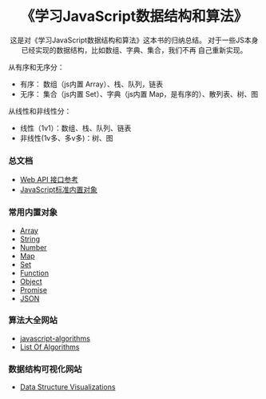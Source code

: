 <div align="center">
    <h1 >《学习JavaScript数据结构和算法》 </h1>
    <p>
        这是对《学习JavaScript数据结构和算法》这本书的归纳总结。
        对于一些JS本身已经实现的数据结构，比如数组、字典、集合，我们不再
        自己重新实现。
    </p>
</div>

从有序和无序分：
- 有序： 数组（js内置 Array）、栈、队列，链表
- 无序： 集合（js内置 Set）、字典（js内置 Map，是有序的）、散列表、树、图

从线性和非线性分：
- 线性（1v1）：数组、栈、队列、链表
- 非线性(1v多、多v多)：树、图

### 总文档
- [Web API 接口参考](https://developer.mozilla.org/zh-CN/docs/Web/API)
- [JavaScript标准内置对象](https://developer.mozilla.org/zh-CN/docs/Web/JavaScript/Reference/Global_Objects)

### 常用内置对象
- [Array](https://developer.mozilla.org/zh-CN/docs/Web/JavaScript/Reference/Global_Objects/Array)    
- [String](https://developer.mozilla.org/zh-CN/docs/Web/JavaScript/Reference/Global_Objects/String)
- [Number](https://developer.mozilla.org/zh-CN/docs/Web/JavaScript/Reference/Global_Objects/Number)
- [Map](https://developer.mozilla.org/zh-CN/docs/Web/JavaScript/Reference/Global_Objects/Map)
- [Set](https://developer.mozilla.org/zh-CN/docs/Web/JavaScript/Reference/Global_Objects/Set)
- [Function](https://developer.mozilla.org/zh-CN/docs/Web/JavaScript/Reference/Global_Objects/Function)
- [Object](https://developer.mozilla.org/zh-CN/docs/Web/JavaScript/Reference/Global_Objects/Object)
- [Promise](https://developer.mozilla.org/zh-CN/docs/Web/JavaScript/Reference/Global_Objects/Promise)
- [JSON](https://developer.mozilla.org/zh-CN/docs/Web/JavaScript/Reference/Global_Objects/JSON)

### 算法大全网站
- [javascript-algorithms](https://mgechev.github.io/javascript-algorithms/index.html)
- [List Of Algorithms](https://www.wikiwand.com/en/List_of_algorithms)

### 数据结构可视化网站
- [Data Structure Visualizations](https://www.cs.usfca.edu/~galles/visualization/Algorithms.html)